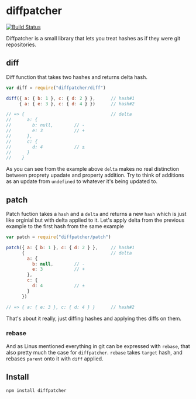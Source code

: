 # diffpatcher

[![Build Status](https://secure.travis-ci.org/Gozala/diffpatcher.png)](http://travis-ci.org/Gozala/diffpatcher)

Diffpatcher is a small library that lets you treat hashes as if they were
git repositories.

## diff

Diff function that takes two hashes and returns delta hash.

```js
var diff = require("diffpatcher/diff")

diff({ a: { b: 1 }, c: { d: 2 } },      // hash#1
     { a: { e: 3 }, c: { d: 4 } })      // hash#2

// => {                                 // delta
//      a: {
//        b: null,        // -
//        e: 3            // +
//      },
//      c: {
//        d: 4            // ±
//      }
//    }
```

As you can see from the example above `delta` makes no real distinction between
proprety upadate and property addition. Try to think of additions as an update
from `undefined` to whatever it's being updated to.

## patch

Patch fuction takes a `hash` and a `delta` and returns a new `hash` which is
just like orginial but with delta applied to it. Let's apply delta from the
previous example to the first hash from the same example


```js
var patch = require("diffpatcher/patch")

patch({ a: { b: 1 }, c: { d: 2 } },     // hash#1
      {                                 // delta
        a: {
          b: null,        // -
          e: 3            // +
        },
        c: {
          d: 4            // ±
        }
      })

// => { a: { e: 3 }, c: { d: 4 } }      // hash#2
```

That's about it really, just diffing hashes and applying thes diffs on them.


### rebase

And as Linus mentioned everything in git can be expressed with `rebase`, that
also pretty much the case for `diffpatcher`. `rebase` takes `target` hash,
and rebases `parent` onto it with `diff` applied.

## Install

    npm install diffpatcher
